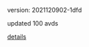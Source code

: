 version: 2021120902-1dfd

updated 100 avds

[details](https://github.com/0x74f917491bfa7ebfa379/ali_avd_db/blob/master/change_log/2021/12/09/02/1dfd.txt)
